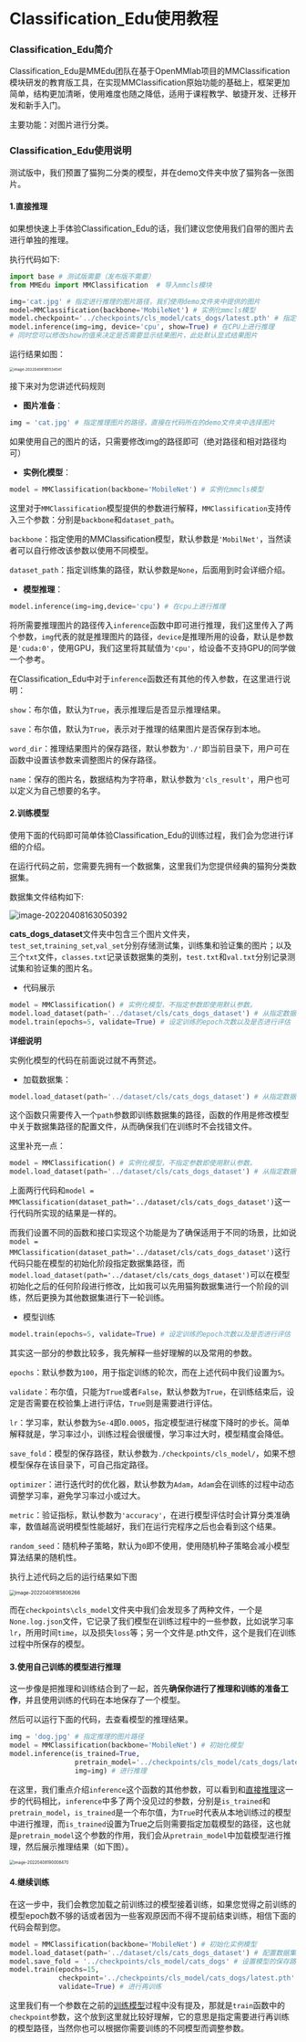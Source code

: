 # Classification_Edu使用教程

### Classification_Edu简介

Classification_Edu是MMEdu团队在基于OpenMMlab项目的MMClassification模块研发的教育版工具，在实现MMClassification原始功能的基础上，框架更加简单，结构更加清晰，使用难度也随之降低，适用于课程教学、敏捷开发、迁移开发和新手入门。

主要功能：对图片进行分类。

### Classification_Edu使用说明

测试版中，我们预置了猫狗二分类的模型，并在demo文件夹中放了猫狗各一张图片。

#### 1.直接推理

如果想快速上手体验Classification_Edu的话，我们建议您使用我们自带的图片去进行单独的推理。

执行代码如下:

~~~python
import base # 测试版需要（发布版不需要）
from MMEdu import MMClassification  # 导入mmcls模块

img='cat.jpg' # 指定进行推理的图片路径，我们使用demo文件夹中提供的图片
model=MMClassification(backbone='MobileNet') # 实例化mmcls模型
model.checkpoint='../checkpoints/cls_model/cats_dogs/latest.pth' # 指定使用的模型权重文件
model.inference(img=img, device='cpu', show=True) # 在CPU上进行推理
# 同时您可以修改show的值来决定是否需要显示结果图片，此处默认显式结果图片
~~~

运行结果如图：

<img src="C:\Users\Jx_G\Desktop\mmedu_base\mmedu_base\tutorials\imgs\image-20220408185534541.png" alt="image-20220408185534541" style="zoom:45%;" />

接下来对为您讲述代码规则

- **图片准备**：

~~~python
img = 'cat.jpg' # 指定推理图片的路径，直接在代码所在的demo文件夹中选择图片
~~~

如果使用自己的图片的话，只需要修改img的路径即可（绝对路径和相对路径均可）

- **实例化模型**：

~~~python
model = MMClassification(backbone='MobileNet') # 实例化mmcls模型
~~~

这里对于`MMClassification`模型提供的参数进行解释，`MMClassification`支持传入三个参数：分别是`backbone`和`dataset_path`。

`backbone`：指定使用的MMClassification模型，默认参数是`'MobilNet'`，当然读者可以自行修改该参数以使用不同模型。

`dataset_path`：指定训练集的路径，默认参数是`None`，后面用到时会详细介绍。

- **模型推理**：

~~~python
model.inference(img=img,device='cpu') # 在cpu上进行推理
~~~

将所需要推理图片的路径传入`inference`函数中即可进行推理，我们这里传入了两个参数，`img`代表的就是推理图片的路径，`device`是推理所用的设备，默认是参数是`'cuda:0'`，使用GPU，我们这里将其赋值为`'cpu'`，给设备不支持GPU的同学做一个参考。

在Classification_Edu中对于`inference`函数还有其他的传入参数，在这里进行说明：

`show`：布尔值，默认为`True`，表示推理后是否显示推理结果。

`save`：布尔值，默认为`True`，表示对于推理的结果图片是否保存到本地。

`word_dir`：推理结果图片的保存路径，默认参数为`'./'`即当前目录下，用户可在函数中设置该参数来调整图片的保存路径。

`name`：保存的图片名，数据结构为字符串，默认参数为`'cls_result'`，用户也可以定义为自己想要的名字。

#### 2.训练模型

使用下面的代码即可简单体验Classification_Edu的训练过程，我们会为您进行详细的介绍。

在运行代码之前，您需要先拥有一个数据集，这里我们为您提供经典的猫狗分类数据集。

数据集文件结构如下:

![image-20220408163050392](imgs\image-20220408163050392.png)

**cats_dogs_dataset**文件夹中包含三个图片文件夹，`test_set`,`training_set`,`val_set`分别存储测试集，训练集和验证集的图片；以及三个`txt`文件，`classes.txt`记录该数据集的类别，`test.txt`和`val.txt`分别记录测试集和验证集的图片名。

- 代码展示

~~~python
model = MMClassification() # 实例化模型，不指定参数即使用默认参数。
model.load_dataset(path='../dataset/cls/cats_dogs_dataset') # 从指定数据集路径中加载数据
model.train(epochs=5, validate=True) # 设定训练的epoch次数以及是否进行评估
~~~

**详细说明**

实例化模型的代码在前面说过就不再赘述。

- 加载数据集：

~~~python
model.load_dataset(path='../dataset/cls/cats_dogs_dataset') # 从指定数据集路径中加载数据
~~~

这个函数只需要传入一个`path`参数即训练数据集的路径，函数的作用是修改模型中关于数据集路径的配置文件，从而确保我们在训练时不会找错文件。

这里补充一点：

~~~python
model = MMClassification() # 实例化模型，不指定参数即使用默认参数。
model.load_dataset(path='../dataset/cls/cats_dogs_dataset') # 从指定数据集路径中加载数据
~~~

上面两行代码和`model = MMClassification(dataset_path='../dataset/cls/cats_dogs_dataset')`这一行代码所实现的结果是一样的。

而我们设置不同的函数和接口实现这个功能是为了确保适用于不同的场景，比如说`model = MMClassification(dataset_path='../dataset/cls/cats_dogs_dataset')`这行代码只能在模型的初始化阶段指定数据集路径，而`model.load_dataset(path='../dataset/cls/cats_dogs_dataset')`可以在模型初始化之后的任何阶段进行修改，比如我可以先用猫狗数据集进行一个阶段的训练，然后更换为其他数据集进行下一轮训练。

- 模型训练

~~~python
model.train(epochs=5, validate=True) # 设定训练的epoch次数以及是否进行评估
~~~

其实这一部分的参数比较多，我先解释一些好理解的以及常用的参数。

`epochs`：默认参数为`100`，用于指定训练的轮次，而在上述代码中我们设置为`5`。

`validate`：布尔值，只能为`True`或者`False`，默认参数为`True`，在训练结束后，设定是否需要在校验集上进行评估，`True`则是需要进行评估。

`lr`：学习率，默认参数为`5e-4`即`0.0005`，指定模型进行梯度下降时的步长。简单解释就是，学习率过小，训练过程会很缓慢，学习率过大时，模型精度会降低。

`save_fold`：模型的保存路径，默认参数为`./checkpoints/cls_model/`，如果不想模型保存在该目录下，可自己指定路径。

`optimizer`：进行迭代时的优化器，默认参数为`Adam`，`Adam`会在训练的过程中动态调整学习率，避免学习率过小或过大。

`metric`：验证指标，默认参数为`'accuracy'`，在进行模型评估时会计算分类准确率，数值越高说明模型性能越好，我们在运行完程序之后也会看到这个结果。

`random_seed`：随机种子策略，默认为`0`即不使用，使用随机种子策略会减小模型算法结果的随机性。



执行上述代码之后的运行结果如下图

<img src="C:\Users\Jx_G\Desktop\mmedu_base\mmedu_base\tutorials\imgs\image-20220408185806266.png" alt="image-20220408185806266" style="zoom:60%;" />

而在`checkpoints\cls_model`文件夹中我们会发现多了两种文件，一个是`None.log.json`文件，它记录了我们模型在训练过程中的一些参数，比如说学习率`lr`，所用时间`time`，以及损失`loss`等；另一个文件是.pth文件，这个是我们在训练过程中所保存的模型。



#### 3.使用自己训练的模型进行推理

这一步像是把推理和训练结合到了一起，首先**确保你进行了推理和训练的准备工作**，并且使用训练的代码在本地保存了一个模型。

然后可以运行下面的代码，去查看模型的推理结果。

~~~python
img = 'dog.jpg' # 指定推理的图片路径
model = MMClassification(backbone='MobileNet') # 初始化模型
model.inference(is_trained=True,
                pretrain_model='../checkpoints/cls_model/cats_dogs/latest.pth',
                img=img) # 进行推理
~~~

在这里，我们重点介绍`inference`这个函数的其他参数，可以看到和[直接推理](####1.直接推理)这一步的代码相比，`inference`中多了两个没见过的参数，分别是`is_trained`和`pretrain_model`，`is_trained`是一个布尔值，为`True`时代表从本地训练过的模型中进行推理，而`is_trained`设置为True之后则需要指定加载模型的路径，这也就是`pretrain_model`这个参数的作用，我们会从`pretrain_model`中加载模型进行推理，然后展示推理结果（如下图）。

<img src="C:\Users\Jx_G\Desktop\mmedu_base\mmedu_base\tutorials\imgs\image-20220408190008470.png" alt="image-20220408190008470" style="zoom:50%;" />



#### 4.继续训练

在这一步中，我们会教您加载之前训练过的模型接着训练，如果您觉得之前训练的模型epoch数不够的话或者因为一些客观原因而不得不提前结束训练，相信下面的代码会帮到您。

~~~python
model = MMClassification(backbone='MobileNet') # 初始化实例模型
model.load_dataset(path='../dataset/cls/cats_dogs_dataset') # 配置数据集路径
model.save_fold = '../checkpoints/cls_model/cats_dogs' # 设置模型的保存路径
model.train(epochs=15,
            checkpoint='../checkpoints/cls_model/cats_dogs/latest.pth'
            validate=True) # 进行再训练
~~~

这里我们有一个参数在之前的[训练模型](####2.训练模型)过程中没有提及，那就是`train`函数中的`checkpoint`参数，这个放到这里就比较好理解，它的意思是指定需要进行再训练的模型路径，当然你也可以根据你需要训练的不同模型而调整参数。

